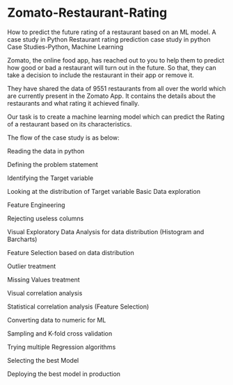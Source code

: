 # Zomato-Restaurant-Rating
How to predict the future rating of a restaurant based on an ML model. A case study in Python
Restaurant rating prediction case study in python
Case Studies-Python, Machine Learning

Zomato, the online food app, has reached out to you to help them to predict how good or bad a restaurant will turn out in the future. So that, they can take a decision to include the restaurant in their app or remove it.

They have shared the data of 9551 restaurants from all over the world which are currently present in the Zomato App. It contains the details about the restaurants and what rating it achieved finally.

Our task is to create a machine learning model which can predict the Rating of a restaurant based on its characteristics.

The flow of the case study is as below:

Reading the data in python

Defining the problem statement

Identifying the Target variable

Looking at the distribution of Target variable
Basic Data exploration

Feature Engineering

Rejecting useless columns

Visual Exploratory Data Analysis for data distribution (Histogram and Barcharts)

Feature Selection based on data distribution

Outlier treatment

Missing Values treatment

Visual correlation analysis

Statistical correlation analysis (Feature Selection)

Converting data to numeric for ML

Sampling and K-fold cross validation

Trying multiple Regression algorithms

Selecting the best Model

Deploying the best model in production
